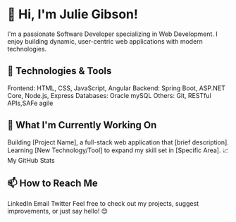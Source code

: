 # 👋 Hi, I'm Julie Gibson!
I'm a passionate Software Developer specializing in Web Development. I enjoy building dynamic, user-centric web applications with modern technologies.

## 🔧 Technologies & Tools
Frontend: HTML, CSS, JavaScript, Angular
Backend: Spring Boot, ASP.NET Core, Node.js, Express
Databases: Oracle mySQL
Others: Git, RESTful APIs,SAFe agile

## 🌱 What I'm Currently Working On
Building [Project Name], a full-stack web application that [brief description].
Learning [New Technology/Tool] to expand my skill set in [Specific Area].
📈 My GitHub Stats

## 📫 How to Reach Me
LinkedIn
Email
Twitter
Feel free to check out my projects, suggest improvements, or just say hello! 😊
